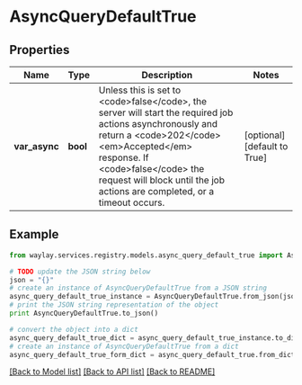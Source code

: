 # AsyncQueryDefaultTrue


## Properties

Name | Type | Description | Notes
------------ | ------------- | ------------- | -------------
**var_async** | **bool** | Unless this is set to &lt;code&gt;false&lt;/code&gt;, the server will start the required job actions asynchronously and return a &lt;code&gt;202&lt;/code&gt; &lt;em&gt;Accepted&lt;/em&gt; response. If &lt;code&gt;false&lt;/code&gt; the request will block until the job actions are completed, or a timeout occurs. | [optional] [default to True]

## Example

```python
from waylay.services.registry.models.async_query_default_true import AsyncQueryDefaultTrue

# TODO update the JSON string below
json = "{}"
# create an instance of AsyncQueryDefaultTrue from a JSON string
async_query_default_true_instance = AsyncQueryDefaultTrue.from_json(json)
# print the JSON string representation of the object
print AsyncQueryDefaultTrue.to_json()

# convert the object into a dict
async_query_default_true_dict = async_query_default_true_instance.to_dict()
# create an instance of AsyncQueryDefaultTrue from a dict
async_query_default_true_form_dict = async_query_default_true.from_dict(async_query_default_true_dict)
```
[[Back to Model list]](../README.md#documentation-for-models) [[Back to API list]](../README.md#documentation-for-api-endpoints) [[Back to README]](../README.md)


